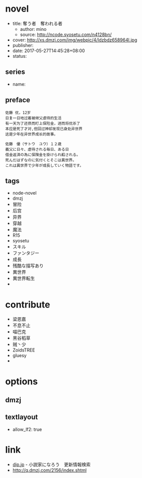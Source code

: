 # novel

- title: 奪う者　奪われる者
  - author: mino
  - source: http://ncode.syosetu.com/n4128bn/
- cover: http://xs.dmzj.com/img/webpic/4/ldzbdz658964l.jpg
- publisher:
- date: 2017-05-27T14:45:28+08:00
- status:

## series

- name:

## preface


```
佐藤 优，12岁
日复一日地过着被继父虐待的生活
有一天为了还债而盯上保险金，进而将优杀了
本应是死了才对,但回过神却发现已身处异世界
这是少年在异世界成长的故事。

佐藤　優（サトウ　ユウ）１２歳　
義父に日々、虐待される毎日、ある日
借金返済の為に保険金を掛けられ殺される。
死んだはずなのに気付くとそこは異世界。
これは異世界で少年が成長していく物語です。
```

## tags

- node-novel
- dmzj
- 冒险
- 后宫
- 异界
- 穿越
- 魔法
- R15
- syosetu
- スキル
- ファンタジー
- 成長
- 残酷な描写あり
- 異世界
- 異世界転生
- 

# contribute

- 梁恩嘉
- 不息不止
- 喵巴克
- 黑谷稻草
- 贼丶少
- ZoidsTREE
- gluesy
- 

# options

## dmzj


## textlayout

- allow_lf2: true

# link

- [dip.jp](https://narou.dip.jp/search.php?text=n4128bn&novel=all&genre=all&new_genre=all&length=0&down=0&up=100) - 小説家になろう　更新情報検索
- http://q.dmzj.com/2156/index.shtml
